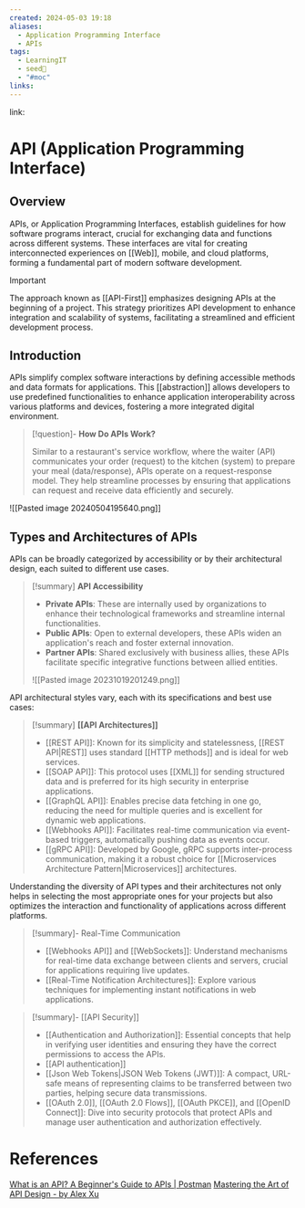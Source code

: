 ```yaml
---
created: 2024-05-03 19:18
aliases:
  - Application Programming Interface
  - APIs
tags:
  - LearningIT
  - seed🌱
  - "#moc"
links:
---
```


link:

# API (Application Programming Interface)

## Overview

APIs, or Application Programming Interfaces, establish guidelines for how software programs interact, crucial for exchanging data and functions across different systems. These interfaces are vital for creating interconnected experiences on [[Web]], mobile, and cloud platforms, forming a fundamental part of modern software development.

> [!important]
> The approach known as [[API-First]] emphasizes designing APIs at the beginning of a project. This strategy prioritizes API development to enhance integration and scalability of systems, facilitating a streamlined and efficient development process.

## Introduction

APIs simplify complex software interactions by defining accessible methods and data formats for applications. This [[abstraction]] allows developers to use predefined functionalities to enhance application interoperability across various platforms and devices, fostering a more integrated digital environment.

> [!question]- **How Do APIs Work?**
> 
> Similar to a restaurant's service workflow, where the waiter (API) communicates your order (request) to the kitchen (system) to prepare your meal (data/response), APIs operate on a request-response model. They help streamline processes by ensuring that applications can request and receive data efficiently and securely.

![[Pasted image 20240504195640.png]]

## Types and Architectures of APIs

APIs can be broadly categorized by accessibility or by their architectural design, each suited to different use cases.

> [!summary] **API Accessibility**
> 
> - **Private APIs**: These are internally used by organizations to enhance their technological frameworks and streamline internal functionalities.
> - **Public APIs**: Open to external developers, these APIs widen an application's reach and foster external innovation.
> - **Partner APIs**: Shared exclusively with business allies, these APIs facilitate specific integrative functions between allied entities.
>
> ![[Pasted image 20231019201249.png]]



API architectural styles vary, each with its specifications and best use cases:

> [!summary] **[[API Architectures]]**
> 
> - [[REST API]]: Known for its simplicity and statelessness, [[REST API|REST]] uses standard [[HTTP methods]] and is ideal for web services.
> - [[SOAP API]]: This protocol uses [[XML]] for sending structured data and is preferred for its high security in enterprise applications.
> - [[GraphQL API]]: Enables precise data fetching in one go, reducing the need for multiple queries and is excellent for dynamic web applications.
> - [[Webhooks API]]: Facilitates real-time communication via event-based triggers, automatically pushing data as events occur.
> - [[gRPC API]]: Developed by Google, gRPC supports inter-process communication, making it a robust choice for [[Microservices Architecture Pattern|Microservices]] architectures.

Understanding the diversity of API types and their architectures not only helps in selecting the most appropriate ones for your projects but also optimizes the interaction and functionality of applications across different platforms.


> [!summary]- Real-Time Communication
> - [[Webhooks API]] and [[WebSockets]]: Understand mechanisms for real-time data exchange between clients and servers, crucial for applications requiring live updates.
> - [[Real-Time Notification Architectures]]: Explore various techniques for implementing instant notifications in web applications.


> [!summary]- [[API Security]]
> - [[Authentication and Authorization]]: Essential concepts that help in verifying user identities and ensuring they have the correct permissions to access the APIs.
> - [[API authentication]]
> - [[Json Web Tokens|JSON Web Tokens (JWT)]]: A compact, URL-safe means of representing claims to be transferred between two parties, helping secure data transmissions.
> - [[OAuth 2.0]], [[OAuth 2.0 Flows]], [[OAuth PKCE]], and [[OpenID Connect]]: Dive into security protocols that protect APIs and manage user authentication and authorization effectively.


# References

[What is an API? A Beginner's Guide to APIs | Postman](https://www.postman.com/what-is-an-api/)
[Mastering the Art of API Design - by Alex Xu](https://blog.bytebytego.com/p/api-design?utm_source=publication-search)